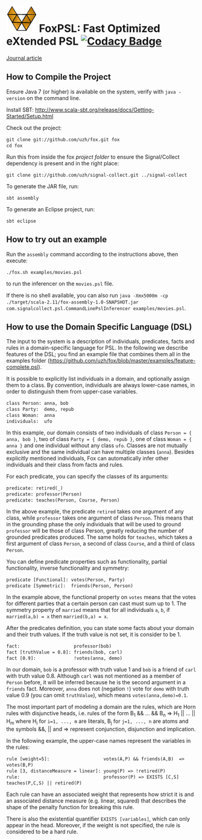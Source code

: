 <img src="./foxLogo.jpg" alt="Fox Logo" width ="80" height="70"> FoxPSL: Fast Optimized eXtended PSL [![Codacy Badge](https://www.codacy.com/project/badge/31c2972e3ae440e4ba80d7cd55759bc0)](https://www.codacy.com/public/uzh/fox)
=====================================================
<a href="http://www.sciencedirect.com/science/article/pii/S0888613X15000845">Journal article</a>
<!---
Fix the way Travis builds Signal/collect and fox.
[![Build Status](https://travis-ci.org/uzh/fox.svg?branch=master)](https://travis-ci.org/uzh/fox/branches)
-->
How to Compile the Project
--------------------------
Ensure Java 7 (or higher) is available on the system, verify with `java -version` on the command line.

Install SBT: http://www.scala-sbt.org/release/docs/Getting-Started/Setup.html

Check out the project:
```
git clone git://github.com/uzh/fox.git fox
cd fox
````

Run this from inside the fox *project folder* to ensure the Signal/Collect dependency is present and in the right place:
```
git clone git://github.com/uzh/signal-collect.git ../signal-collect
````

To generate the JAR file, run:
```
sbt assembly
```

To generate an Eclipse project, run:
```
sbt eclipse
```

How to try out an example
-------------------------

Run the `assembly` command according to the instructions above, then execute:
```
./fox.sh examples/movies.psl
```
to run the inferencer on the `movies.psl` file.

If there is no shell available, you can also run `java -Xmx5000m -cp ./target/scala-2.11/fox-assembly-1.0-SNAPSHOT.jar com.signalcollect.psl.CommandLinePslInferencer examples/movies.psl`.


How to use the Domain Specific Language (DSL)
---------------------------------------------
The input to the system is a description of individuals, predicates, facts and rules in a domain-specific language for PSL. In the following we describe features of the DSL; you find an example file that combines them all in the examples folder (https://github.com/uzh/fox/blob/master/examples/feature-complete.psl).

It is possible to explicitly list individuals in a domain, and optionally assign them to a class. By convention, individuals are always lower-case names, in order to distinguish them from upper-case variables.

```
class Person: anna, bob
class Party:  demo, repub
class Woman:  anna
individuals:  ufo
```

In this example, our domain consists of two individuals of class `Person = { anna, bob }`, two of class `Party = { demo, repub }`, one of class `Woman = { anna }` and one individual without any class `ufo`.
Classes are not mutually exclusive and the same individual can have multiple classes (`anna`).
Besides explicitly mentioned individuals, Fox can automatically infer other individuals and their class from facts and rules.

For each predicate, you can specify the classes of its arguments:

```
predicate: retired(_)
predicate: professor(Person)
predicate: teaches(Person, Course, Person)
```

In the above example, the predicate `retired` takes one argument of any class, while `professor` takes one argument of class `Person`. This means that in the grounding phase the only individuals that will be used to ground `professor` will be those of class Person, greatly reducing the number of grounded predicates produced.
The same holds for `teaches`, which takes a first argument of class `Person`, a second of class `Course`, and a third of class `Person`.

You can define predicate properties such as functionality, partial functionality, inverse functionality and symmetry:

```
predicate [Functional]: votes(Person, Party)
predicate [Symmetric]:  friends(Person, Person)
```

In the example above, the functional property on `votes` means that the votes for different parties that a certain person can cast must sum up to 1. The symmetry property of `married` means that for all individuals `a`, `b`, if `married(a,b) = x` then `married(b,a) = x`. 

After the predicates definition, you can state some facts about your domain and their truth values. If the truth value is not set, it is consider to be 1.

```
fact:                    professor(bob)
fact [truthValue = 0.8]: friends(bob, carl)
fact [0.9]:              !votes(anna, demo)
```

In our domain, `bob` is a professor with truth value 1 and `bob` is a friend of `carl` with truth value 0.8. Although `carl` was not mentioned as a member of `Person` before, it will be inferred because he is the second argument in a `friends` fact.  Moreover, `anna` does not (negation `!`) vote for `demo` with truth value 0.9 (you can omit `truthValue`), which means `votes(anna,demo)=0.1`.

The most important part of modeling a domain are the rules, which are Horn rules with disjunctive heads, i.e. rules of the form 
B<sub>1</sub>  &&  ...  &&  B<sub>n</sub> => H<sub>1</sub> || ... || H<sub>m</sub>
where H<sub>i</sub> for `i=1, ..., m` are literals, B<sub>j</sub> for `j=1, ..., n` are atoms and the symbols &&, || and => represent conjunction, disjunction and implication.

In the following example, the upper-case names represent the variables in the rules:
```
rule [weight=5]:                    votes(A,P) && friends(A,B)  => votes(B,P)
rule [3, distanceMeasure = linear]: young(P) => !retired(P)
rule:                               professor(P) => EXISTS [C,S] teaches(P,C,S) || retired(P)
```

Each rule can have an associated weight that represents how strict it is and an associated distance measure (e.g. linear, squared) that describes the shape of the penalty function for breaking this rule.

There is also the existential quantifier `EXISTS [variables]`, which can only appear in the head. Moreover, if the weight is not specified, the rule is considered to be a hard rule.
